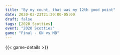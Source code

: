 ```yaml
---
title: "By my count, that was my 12th good point"
date: 2020-02-23T21:20:00-05:00
draft: false
tags: [2020 Scotties]
event: "2020 Scotties"
game: "Final - ON vs MB"
---
```

{{< game-details >}}
<!--more--> 